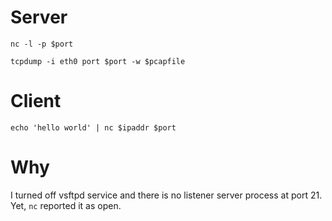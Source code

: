 # Server
`nc -l -p $port`

`tcpdump -i eth0 port $port -w $pcapfile`

# Client
`echo 'hello world' | nc $ipaddr $port`

# Why
I turned off vsftpd service and there is no listener server process at port 21. Yet, `nc` reported it as open. 
